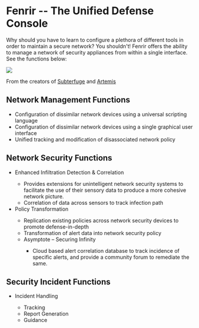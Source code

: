 # Fenrir -- The Unified Defense Console #
Why should you have to learn to configure a plethora of different tools in order to maintain a secure network? You shouldn't! Fenrir offers the ability to manage a network of security appliances from within a single interface. See the functions below:

<img src='http://cevincere.com/wp-content/uploads/2014/03/Screen-Shot-2014-03-02-at-10.17.53-PM.png'>

From the creators of <a href='http://code.google.com/p/subterfuge/'>Subterfuge</a> and <a href='http://cevincere.com'>Artemis</a>

<h2>Network Management Functions</h2>
<ul>
<li>Configuration of dissimilar network devices using a universal scripting language</li>
<li>Configuration of dissimilar network devices using a single graphical user interface</li>
<li>Unified tracking and modification of disassociated network policy</li>
</ul>
<h2>Network Security Functions</h2>
<ul>
<li>Enhanced Infiltration Detection & Correlation</li>
<ul>
<li>Provides extensions for unintelligent network security systems to facilitate the use of their sensory data to produce a more cohesive network picture.</li>
<li>Correlation of data across sensors to track infection path</li>
</ul>
<li>Policy Transformation</li>
<ul>
<li>Replication existing policies across network security devices to promote defense-in-depth</li>
<li>Transformation of alert data into network security policy</li>
<li>Asymptote – Securing Infinity</li>
<ul>
<li>Cloud based alert correlation database to track incidence of specific alerts, and provide a community forum to remediate the same.</li>
</ul></ul></ul>
<h2>Security Incident Functions</h2>
<ul>
<li>Incident Handling</li>
<ul>
<li>Tracking</li>
<li>Report Generation</li>
<li>Guidance</li>
</ul></ul>